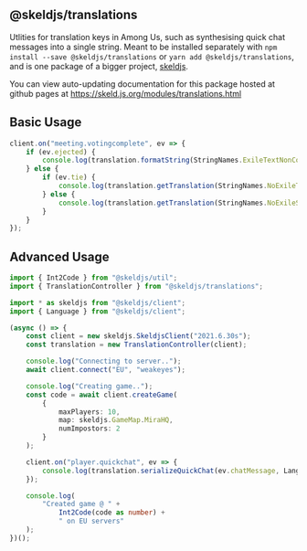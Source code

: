 ## @skeldjs/translations

Utlities for translation keys in Among Us, such as synthesising quick chat messages into a single string. Meant to be installed separately with `npm install --save @skeldjs/translations` or `yarn add @skeldjs/translations`, and is one package of a bigger project, [skeldjs](https://github.com/skeldjs/SkeldJS).

You can view auto-updating documentation for this package hosted at github pages at https://skeld.js.org/modules/translations.html

## Basic Usage

```ts
client.on("meeting.votingcomplete", ev => {
    if (ev.ejected) {
        console.log(translation.formatString(StringNames.ExileTextNonConfirm, [ ev.ejected ], Language.English));
    } else {
        if (ev.tie) {
            console.log(translation.getTranslation(StringNames.NoExileTie, Language.English));
        } else {
            console.log(translation.getTranslation(StringNames.NoExileSkip, Language.English));
        }
    }
});
```

## Advanced Usage

```ts
import { Int2Code } from "@skeldjs/util";
import { TranslationController } from "@skeldjs/translations";

import * as skeldjs from "@skeldjs/client";
import { Language } from "@skeldjs/client";

(async () => {
    const client = new skeldjs.SkeldjsClient("2021.6.30s");
    const translation = new TranslationController(client);

    console.log("Connecting to server..");
    await client.connect("EU", "weakeyes");

    console.log("Creating game..");
    const code = await client.createGame(
        {
            maxPlayers: 10,
            map: skeldjs.GameMap.MiraHQ,
            numImpostors: 2
        }
    );

    client.on("player.quickchat", ev => {
        console.log(translation.serializeQuickChat(ev.chatMessage, Language.English));
    });

    console.log(
        "Created game @ " +
            Int2Code(code as number) +
            " on EU servers"
    );
})();
```
